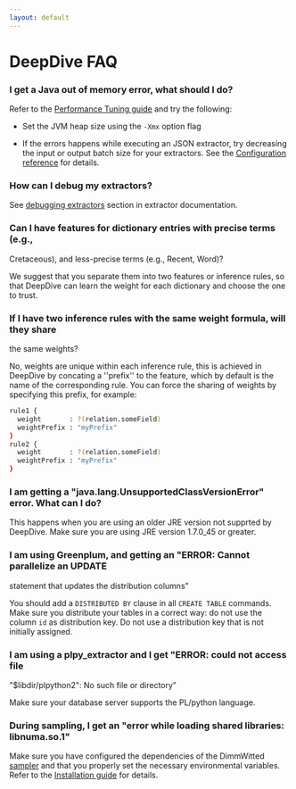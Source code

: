 ```yaml
---
layout: default
---
```


# DeepDive FAQ


### I get a Java out of memory error, what should I do?

Refer to the [Performance Tuning guide](../advanced/performance.html) and try the following:

- Set the JVM heap size using the `-Xmx` option flag

- If the errors happens while executing an JSON extractor, try decreasing the input
  or output batch size for your extractors. See the [Configuration
  reference](configuration.html#json) for details.

### How can I debug my extractors?

See [debugging extractors](extractors.html#debug_extractors) section in extractor documentation.

### Can I have features for dictionary entries with precise terms (e.g.,
Cretaceous), and less-precise terms (e.g., Recent, Word)?

We suggest that you separate them into two features or inference rules, so that
DeepDive can learn the weight for each dictionary and choose the one to trust.

### If I have two inference rules with the same weight formula, will they share
the same weights?

No, weights are unique within each inference rule, this is achieved in DeepDive
by concating a ''prefix'' to the
feature, which by default is the name of the corresponding rule. You can force 
the sharing of weights by specifying this 
prefix, for example:

```bash
rule1 {
  weight       : ?(relation.someField)
  weightPrefix : "myPrefix"
}
rule2 {
  weight       : ?(relation.someField)
  weightPrefix : "myPrefix"
}
```

### I am getting a "java.lang.UnsupportedClassVersionError" error. What can I do?

This happens when you are using an older JRE version not supprted by DeepDive.
Make sure you are using JRE version 1.7.0_45 or greater.


### I am using Greenplum, and getting an "ERROR: Cannot parallelize an UPDATE
statement that updates the distribution columns"

You should add a `DISTRIBUTED BY` clause in all `CREATE TABLE` commands. Make
sure you distribute your tables in a correct way: do not use the column `id` as
distribution key. Do not use a distribution key that is not initially assigned.


### I am using a plpy_extractor and I get  "ERROR: could not access file
"$libdir/plpython2": No such file or directory"

Make sure your database server supports the PL/python language.

### During sampling, I get an "error while loading shared libraries: libnuma.so.1"

Make sure you have configured the dependencies of the DimmWitted
[sampler](sampler.html) and that you properly set the necessary environmental
variables. Refer to the [Installation guide](installation.html#sampler) for
details.

